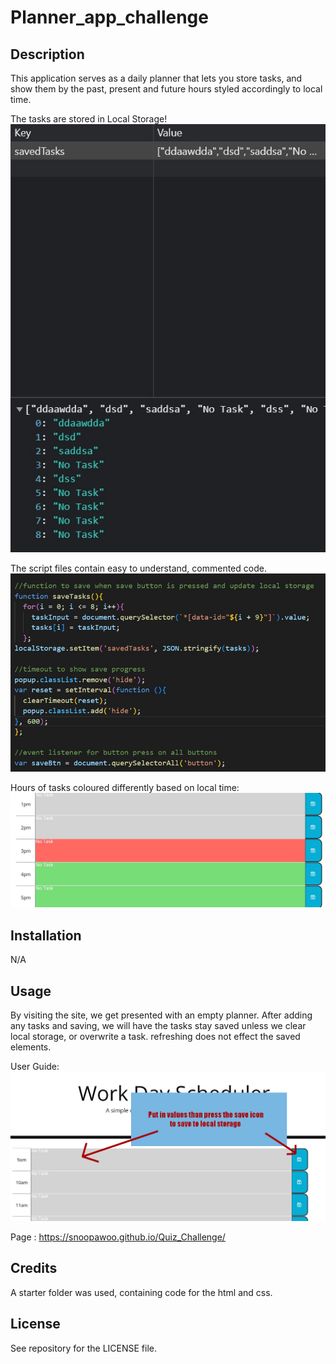 # Planner_app_challenge

## Description

This application serves as a daily planner that lets you store tasks, and show them by the past, present and future hours styled accordingly to local time.

The tasks are stored in Local Storage!
![Alt text](assets/img/storage.jpg?raw=true "Score board")

The script files contain easy to understand, commented code.
![Alt text](assets/img/code.jpg?raw=true "Score board")

Hours of tasks coloured differently based on local time:
![Alt text](assets/img/page2.jpg?raw=true "Question guide")
## Installation

N/A

## Usage

By visiting the site, we get presented with an empty planner. After adding any tasks and saving, we will have the tasks stay saved unless we clear local storage, or overwrite a task. refreshing does not effect the saved elements.

User Guide:
![Alt text](assets/img/page1.jpg?raw=true "Start guide")

Page : https://snoopawoo.github.io/Quiz_Challenge/

## Credits

A starter folder was used, containing code for the html and css.

## License

See repository for the LICENSE file.
